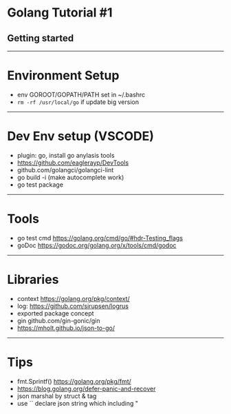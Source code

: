 <!-- $theme: gaia -->
# Golang Tutorial #1

## Getting started

---
# Environment Setup

* env GOROOT/GOPATH/PATH set in ~/.bashrc
* `rm -rf /usr/local/go` if update big version

---
# Dev Env setup (VSCODE)

* plugin: go, install go anylasis tools
* https://github.com/eaglerayp/DevTools
* github.com/golangci/golangci-lint
* go build -i (make autocomplete work)
* go test package
---
# Tools

* go test cmd https://golang.org/cmd/go/#hdr-Testing_flags
* goDoc https://godoc.org/golang.org/x/tools/cmd/godoc
---
# Libraries

* context https://golang.org/pkg/context/
* log: https://github.com/sirupsen/logrus
* exported package concept
* gin github.com/gin-gonic/gin
* https://mholt.github.io/json-to-go/
---
# Tips

* fmt.Sprintf() https://golang.org/pkg/fmt/
* https://blog.golang.org/defer-panic-and-recover
* json marshal by struct & tag
* use `` declare json string which including "